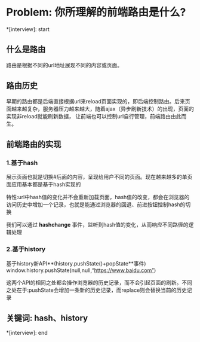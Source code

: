 # Problem: 你所理解的前端路由是什么?

*[interview]: start
## 什么是路由
路由是根据不同的url地址展现不同的内容或页面。

## 路由历史
早期的路由都是后端直接根据url来reload页面实现的，即后端控制路由。后来页面越来越复杂，服务器压力越来越大，随着ajax（异步刷新技术）的出现，页面的实现非reload就能刷新数据，
让前端也可以控制url自行管理，前端路由由此而生。

## 前端路由的实现
### 1.基于hash
展示页面也就是切换#后面的内容，呈现给用户不同的页面。现在越来越多的单页面应用基本都是基于hash实现的

特性:url中hash值的变化并不会重新加载页面，hash值的改变，都会在浏览器的访问历史中增加一个记录，也就是能通过浏览器的回退、前进按钮控制hash的切换

我们可以通过 **hashchange** 事件，监听到hash值的变化，从而响应不同路径的逻辑处理

### 2.基于history
基于history新API**(history.pushState()+popState**事件) window.history.pushState(null,null,“https://www.baidu.com”)

这两个API的相同之处都会操作浏览器的历史记录，而不会引起页面的刷新。不同之处在于:pushState会增加一条新的历史记录，而replace则会替换当前的历史记录

## 关键词: hash、history
*[interview]: end
